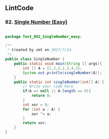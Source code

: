 ## LintCode
### 82. <a href="http://www.lintcode.com/en/problem/single-number/"> Single Number (Easy) </a>

```java

package Test_082_SingleNumber_easy;

/**
 * Created by zmt on 2017/7/24.
 */
public class SingleNumber {
    public static void main(String [] args){
        int [] A = {1,2,2,1,3,4,3};
        System.out.println(singleNumber(A));
    }
    public static int singleNumber(int[] A) {
        // Write your code here
        if(A == null || A.length == 0){
            return 0;
        }
        int xor = 0;
        for (int a : A) {
            xor ^= a;
        }
        return xor;
    }
}

```